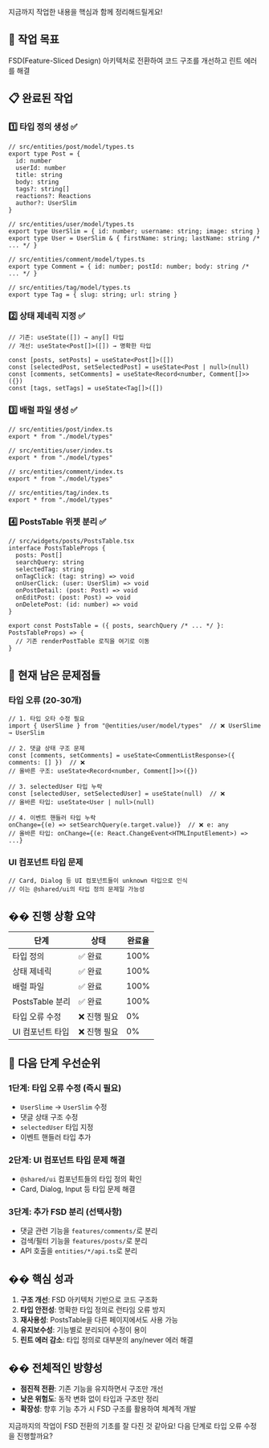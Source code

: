 지금까지 작업한 내용을 핵심과 함께 정리해드릴게요!

## 🎯 **작업 목표**

FSD(Feature-Sliced Design) 아키텍처로 전환하여 코드 구조를 개선하고 린트 에러를 해결

## 📋 **완료된 작업**

### 1️⃣ **타입 정의 생성** ✅

```tsx
// src/entities/post/model/types.ts
export type Post = {
  id: number
  userId: number
  title: string
  body: string
  tags?: string[]
  reactions?: Reactions
  author?: UserSlim
}

// src/entities/user/model/types.ts
export type UserSlim = { id: number; username: string; image: string }
export type User = UserSlim & { firstName: string; lastName: string /* ... */ }

// src/entities/comment/model/types.ts
export type Comment = { id: number; postId: number; body: string /* ... */ }

// src/entities/tag/model/types.ts
export type Tag = { slug: string; url: string }
```

### 2️⃣ **상태 제네릭 지정** ✅

```tsx
// 기존: useState([]) → any[] 타입
// 개선: useState<Post[]>([]) → 명확한 타입

const [posts, setPosts] = useState<Post[]>([])
const [selectedPost, setSelectedPost] = useState<Post | null>(null)
const [comments, setComments] = useState<Record<number, Comment[]>>({})
const [tags, setTags] = useState<Tag[]>([])
```

### 3️⃣ **배럴 파일 생성** ✅

```tsx
// src/entities/post/index.ts
export * from "./model/types"

// src/entities/user/index.ts
export * from "./model/types"

// src/entities/comment/index.ts
export * from "./model/types"

// src/entities/tag/index.ts
export * from "./model/types"
```

### 4️⃣ **PostsTable 위젯 분리** ✅

```tsx
// src/widgets/posts/PostsTable.tsx
interface PostsTableProps {
  posts: Post[]
  searchQuery: string
  selectedTag: string
  onTagClick: (tag: string) => void
  onUserClick: (user: UserSlim) => void
  onPostDetail: (post: Post) => void
  onEditPost: (post: Post) => void
  onDeletePost: (id: number) => void
}

export const PostsTable = ({ posts, searchQuery /* ... */ }: PostsTableProps) => {
  // 기존 renderPostTable 로직을 여기로 이동
}
```

## 🔧 **현재 남은 문제점들**

### **타입 오류 (20-30개)**

```tsx
// 1. 타입 오타 수정 필요
import { UserSlime } from "@entities/user/model/types"  // ❌ UserSlime → UserSlim

// 2. 댓글 상태 구조 문제
const [comments, setComments] = useState<CommentListResponse>({ comments: [] })  // ❌
// 올바른 구조: useState<Record<number, Comment[]>>({})

// 3. selectedUser 타입 누락
const [selectedUser, setSelectedUser] = useState(null)  // ❌
// 올바른 타입: useState<User | null>(null)

// 4. 이벤트 핸들러 타입 누락
onChange={(e) => setSearchQuery(e.target.value)}  // ❌ e: any
// 올바른 타입: onChange={(e: React.ChangeEvent<HTMLInputElement>) => ...}
```

### **UI 컴포넌트 타입 문제**

```tsx
// Card, Dialog 등 UI 컴포넌트들이 unknown 타입으로 인식
// 이는 @shared/ui의 타입 정의 문제일 가능성
```

## �� **진행 상황 요약**

| 단계             | 상태         | 완료율 |
| ---------------- | ------------ | ------ |
| 타입 정의        | ✅ 완료      | 100%   |
| 상태 제네릭      | ✅ 완료      | 100%   |
| 배럴 파일        | ✅ 완료      | 100%   |
| PostsTable 분리  | ✅ 완료      | 100%   |
| 타입 오류 수정   | ❌ 진행 필요 | 0%     |
| UI 컴포넌트 타입 | ❌ 진행 필요 | 0%     |

## 🎯 **다음 단계 우선순위**

### **1단계: 타입 오류 수정 (즉시 필요)**

- `UserSlime` → `UserSlim` 수정
- 댓글 상태 구조 수정
- `selectedUser` 타입 지정
- 이벤트 핸들러 타입 추가

### **2단계: UI 컴포넌트 타입 문제 해결**

- `@shared/ui` 컴포넌트들의 타입 정의 확인
- Card, Dialog, Input 등 타입 문제 해결

### **3단계: 추가 FSD 분리 (선택사항)**

- 댓글 관련 기능을 `features/comments/`로 분리
- 검색/필터 기능을 `features/posts/`로 분리
- API 호출을 `entities/*/api.ts`로 분리

## �� **핵심 성과**

1. **구조 개선**: FSD 아키텍처 기반으로 코드 구조화
2. **타입 안전성**: 명확한 타입 정의로 런타임 오류 방지
3. **재사용성**: PostsTable을 다른 페이지에서도 사용 가능
4. **유지보수성**: 기능별로 분리되어 수정이 용이
5. **린트 에러 감소**: 타입 정의로 대부분의 any/never 에러 해결

## �� **전체적인 방향성**

- **점진적 전환**: 기존 기능을 유지하면서 구조만 개선
- **낮은 위험도**: 동작 변화 없이 타입과 구조만 정리
- **확장성**: 향후 기능 추가 시 FSD 구조를 활용하여 체계적 개발

지금까지의 작업이 FSD 전환의 기초를 잘 다진 것 같아요! 다음 단계로 타입 오류 수정을 진행할까요?
